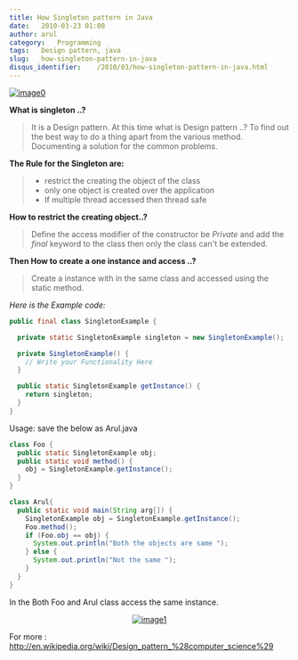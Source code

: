 ```yaml
---
title: How Singleton pattern in Java
date:   2010-03-23 01:00
author: arul
category:   Programming
tags:   Design pattern, java
slug:   how-singleton-pattern-in-java
disqus_identifier:    /2010/03/how-singleton-pattern-in-java.html
---
```


[![image0](http://3.bp.blogspot.com/_X5tq9y9xv2s/S6hhueEzyWI/AAAAAAAAANA/MAXSbAXOX1Q/s400/design-is-a-behaviour.jpg)](http://3.bp.blogspot.com/_X5tq9y9xv2s/S6hhueEzyWI/AAAAAAAAANA/MAXSbAXOX1Q/s1600-h/design-is-a-behaviour.jpg)

**What is singleton ..?**

> It is a Design pattern. At this time what is Design pattern ..? To
> find out the best way to do a thing apart from the various method.
> Documenting a solution for the common problems.

**The Rule for the Singleton are:**

> -   restrict the creating the object of the class
> -   only one object is created over the application
> -   If multiple thread accessed then thread safe

**How to restrict the creating object..?**

> Define the access modifier of the constructor be *Private* and add the
> *final* keyword to the class then only the class can\'t be extended.

**Then How to create a one instance and access ..?**

> Create a instance with in the same class and accessed using the static
> method.

*Here is the Example code:*

``` java
public final class SingletonExample {

  private static SingletonExample singleton = new SingletonExample();

  private SingletonExample() {
    // Write your Functionality Here
  }

  public static SingletonExample getInstance() {
    return singleton;
  }
}
```

Usage: save the below as Arul.java

``` java
class Foo {
  public static SingletonExample obj;
  public static void method() {
    obj = SingletonExample.getInstance();
  }
}

class Arul{
  public static void main(String arg[]) {
    SingletonExample obj = SingletonExample.getInstance();
    Foo.method();
    if (Foo.obj == obj) {
      System.out.println("Both the objects are same ");
    } else {
      System.out.println("Not the same ");
    }
  }
}
```

In the Both Foo and Arul class access the same instance.

<div class="separator" style="clear: both; text-align: center;">

[![image1](http://3.bp.blogspot.com/_X5tq9y9xv2s/TAUe3R-Ca0I/AAAAAAAAAWM/-9WSRFEh-bk/s320/java+compile.jpg)](http://3.bp.blogspot.com/_X5tq9y9xv2s/TAUe3R-Ca0I/AAAAAAAAAWM/-9WSRFEh-bk/s1600/java+compile.jpg)

</div>

For more :
<http://en.wikipedia.org/wiki/Design_pattern_%28computer_science%29>

